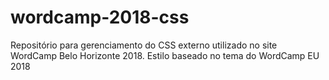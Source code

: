 # wordcamp-2018-css
Repositório para gerenciamento do CSS externo utilizado no site WordCamp Belo Horizonte 2018. Estilo baseado no tema do WordCamp EU 2018
